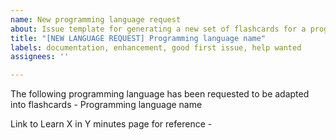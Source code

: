 ```yaml
---
name: New programming language request
about: Issue template for generating a new set of flashcards for a programming language
title: "[NEW LANGUAGE REQUEST] Programming language name"
labels: documentation, enhancement, good first issue, help wanted
assignees: ''

---
```


The following programming language has been requested to be adapted into flashcards - Programming language name

Link to Learn X in Y minutes page for reference - 
